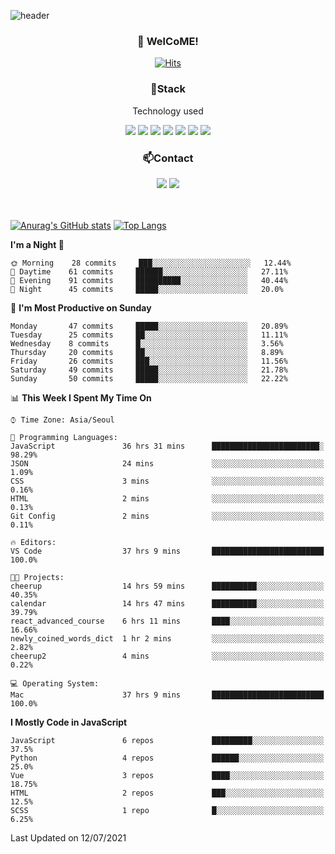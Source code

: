 ![header](https://capsule-render.vercel.app/api?type=waving&color=gradient&height=200&text=Kyungjoon&fontAlign=70&fontAlignY=40&animation=twinkling)

<h3 align="center">👋 WelCoME!</h3>

<div align=center>
  
[![Hits](https://hits.seeyoufarm.com/api/count/incr/badge.svg?url=https%3A%2F%2Fgithub.com%2Fuvula6921&count_bg=%2322BAC9&title_bg=%23827F7F&icon=iconify.svg&icon_color=%2325A27F&title=visits&edge_flat=false)](https://hits.seeyoufarm.com)
  
</div>
<h3 align="center">📌Stack</h3>
<p align="center">Technology used</p>
<div align="center"><img src="https://img.shields.io/badge/HTML5-E34F26?style=flat-square&logo=HTML5&logoColor=white"></img> <img src="https://img.shields.io/badge/CSS3-0A84FF?style=flat-square&logo=CSS3&logoColor=white"></img> <img src="https://img.shields.io/badge/JavaScript-FFCD11?style=flat-square&logo=JavaScript&logoColor=white"></img> <img src="https://img.shields.io/badge/React-00BCF6?style=flat-square&logo=React&logoColor=white"></img> <img src="https://img.shields.io/badge/jQuery-3655FF?style=flat-square&logo=jQuery&logoColor=white"></img> <img src="https://img.shields.io/badge/Ruby-E0115F?style=flat-square&logo=Ruby&logoColor=white"></img> <img src="https://img.shields.io/badge/Python-4B8BBE?style=flat-square&logo=Python&logoColor=white"></img></div>

<h3 align="center">📫Contact</h3>
<div align="center"><a href="https://velog.io/@uvula6921/"><img src="https://img.shields.io/badge/Blog-20c997?style=flat-square&logo=V&logoColor=white"/></a> <a href="pkj6921@gmail.com"><img src="https://img.shields.io/badge/Gmail-EA4335?style=flat-square&logo=Gmail&logoColor=white"/></a></div>
<br>
<br>

[![Anurag's GitHub stats](https://github-readme-stats.vercel.app/api?username=uvula6921&hide=stars,issues&show_icons=true&count_private=true&theme=tokyonight)](https://github.com/anuraghazra/github-readme-stats)
[![Top Langs](https://github-readme-stats.vercel.app/api/top-langs/?username=uvula6921&hide=css,jupyter%20notebook,html&exclude_repo=uvula6921,uvula6921.github.io&layout=compact&langs_count=8)](https://github.com/anuraghazra/github-readme-stats)

<!--START_SECTION:waka-->
**I'm a Night 🦉** 

```text
🌞 Morning    28 commits     ███░░░░░░░░░░░░░░░░░░░░░░   12.44% 
🌆 Daytime    61 commits     ██████░░░░░░░░░░░░░░░░░░░   27.11% 
🌃 Evening    91 commits     ██████████░░░░░░░░░░░░░░░   40.44% 
🌙 Night      45 commits     █████░░░░░░░░░░░░░░░░░░░░   20.0%

```
📅 **I'm Most Productive on Sunday** 

```text
Monday       47 commits     █████░░░░░░░░░░░░░░░░░░░░   20.89% 
Tuesday      25 commits     ██░░░░░░░░░░░░░░░░░░░░░░░   11.11% 
Wednesday    8 commits      █░░░░░░░░░░░░░░░░░░░░░░░░   3.56% 
Thursday     20 commits     ██░░░░░░░░░░░░░░░░░░░░░░░   8.89% 
Friday       26 commits     ███░░░░░░░░░░░░░░░░░░░░░░   11.56% 
Saturday     49 commits     █████░░░░░░░░░░░░░░░░░░░░   21.78% 
Sunday       50 commits     █████░░░░░░░░░░░░░░░░░░░░   22.22%

```


📊 **This Week I Spent My Time On** 

```text
⌚︎ Time Zone: Asia/Seoul

💬 Programming Languages: 
JavaScript               36 hrs 31 mins      ████████████████████████░   98.29% 
JSON                     24 mins             ░░░░░░░░░░░░░░░░░░░░░░░░░   1.09% 
CSS                      3 mins              ░░░░░░░░░░░░░░░░░░░░░░░░░   0.16% 
HTML                     2 mins              ░░░░░░░░░░░░░░░░░░░░░░░░░   0.13% 
Git Config               2 mins              ░░░░░░░░░░░░░░░░░░░░░░░░░   0.11%

🔥 Editors: 
VS Code                  37 hrs 9 mins       █████████████████████████   100.0%

🐱‍💻 Projects: 
cheerup                  14 hrs 59 mins      ██████████░░░░░░░░░░░░░░░   40.35% 
calendar                 14 hrs 47 mins      ██████████░░░░░░░░░░░░░░░   39.79% 
react_advanced_course    6 hrs 11 mins       ████░░░░░░░░░░░░░░░░░░░░░   16.66% 
newly_coined_words_dict  1 hr 2 mins         ░░░░░░░░░░░░░░░░░░░░░░░░░   2.82% 
cheerup2                 4 mins              ░░░░░░░░░░░░░░░░░░░░░░░░░   0.22%

💻 Operating System: 
Mac                      37 hrs 9 mins       █████████████████████████   100.0%

```

**I Mostly Code in JavaScript** 

```text
JavaScript               6 repos             █████████░░░░░░░░░░░░░░░░   37.5% 
Python                   4 repos             ██████░░░░░░░░░░░░░░░░░░░   25.0% 
Vue                      3 repos             ████░░░░░░░░░░░░░░░░░░░░░   18.75% 
HTML                     2 repos             ███░░░░░░░░░░░░░░░░░░░░░░   12.5% 
SCSS                     1 repo              █░░░░░░░░░░░░░░░░░░░░░░░░   6.25%

```



 Last Updated on 12/07/2021
<!--END_SECTION:waka-->
